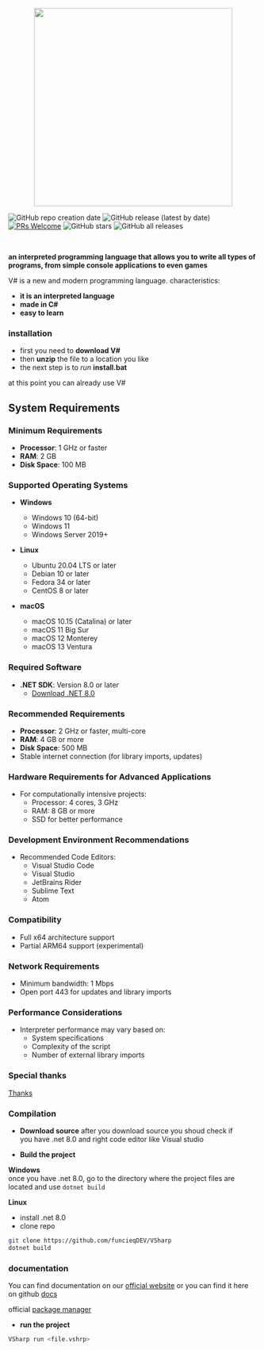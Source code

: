 <p align="center">
<img src="art/vs_logo.png" width="400px">
</p>

![GitHub repo creation date](https://img.shields.io/badge/created-July%202024-brightgreen)
![GitHub release (latest by date)](https://img.shields.io/github/v/release/funcieqDEV/VSharp)
[![PRs Welcome](https://img.shields.io/badge/PRs-welcome-brightgreen.svg)](CONTRIBUTING.md)
![GitHub stars](https://img.shields.io/github/stars/funcieqDev/VSharp)
![GitHub all releases](https://img.shields.io/github/downloads/funcieqDev/VSharp/total)




<br>

**an interpreted programming language that allows you to write all types of programs, from simple console applications to even games**


V# is a new and modern programming language. 
characteristics:
- **it is an interpreted language**
- **made in C#**
- **easy to learn**

### installation
 - first you need to **download V#**
 - then **unzip** the file to a location you like
 - the next step is to *run* **install.bat**

at this point you can already use V#

## System Requirements

### Minimum Requirements
- **Processor**: 1 GHz or faster
- **RAM**: 2 GB
- **Disk Space**: 100 MB

### Supported Operating Systems
- **Windows**
  - Windows 10 (64-bit)
  - Windows 11
  - Windows Server 2019+

- **Linux**
  - Ubuntu 20.04 LTS or later
  - Debian 10 or later
  - Fedora 34 or later
  - CentOS 8 or later

- **macOS**
  - macOS 10.15 (Catalina) or later
  - macOS 11 Big Sur
  - macOS 12 Monterey
  - macOS 13 Ventura

### Required Software
- **.NET SDK**: Version 8.0 or later
  - [Download .NET 8.0](https://dotnet.microsoft.com/download/dotnet/8.0)

### Recommended Requirements
- **Processor**: 2 GHz or faster, multi-core
- **RAM**: 4 GB or more
- **Disk Space**: 500 MB
- Stable internet connection (for library imports, updates)

### Hardware Requirements for Advanced Applications
- For computationally intensive projects:
  - Processor: 4 cores, 3 GHz
  - RAM: 8 GB or more
  - SSD for better performance

### Development Environment Recommendations
- Recommended Code Editors:
  - Visual Studio Code
  - Visual Studio
  - JetBrains Rider
  - Sublime Text
  - Atom

### Compatibility
- Full x64 architecture support
- Partial ARM64 support (experimental)

### Network Requirements
- Minimum bandwidth: 1 Mbps
- Open port 443 for updates and library imports

### Performance Considerations
- Interpreter performance may vary based on:
  - System specifications
  - Complexity of the script
  - Number of external library imports

### Special thanks
[Thanks](https://github.com/funcieqDEV/VSharp/blob/main/SPECIAL_THANKS.md)

### Compilation
- **Download source**
after you download source you shoud check if<br> you have .net 8.0 and right code editor like Visual studio

- **Build the project**<br>

**Windows**<br>
once you have .net 8.0, go to the directory where the project files are located and use `dotnet build`
<br>

**Linux**<br>
 - install .net 8.0<br>
 - clone repo
 ```bash
 git clone https://github.com/funcieqDEV/VSharp
 dotnet build
 ```



### documentation
 You can find documentation on our [official website](https://funcieqdev.github.io/vsharp-docs)
 or you can find it here on github [docs](https://github.com/funcieqDEV/VSharp-docs/tree/main)

official [package manager](https://github.com/funcieqDEV/VSPLib)
 
- **run the project**
```bash
VSharp run <file.vshrp>
```

